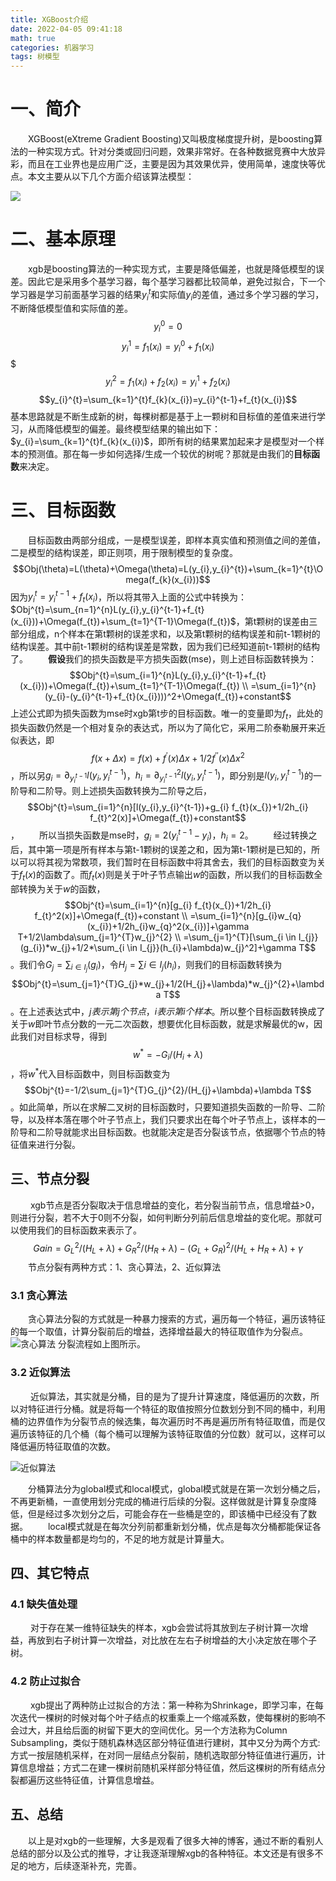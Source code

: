 ```yaml
---
title: XGBoost介绍
date: 2022-04-05 09:41:18
math: true
categories: 机器学习
tags: 树模型
---
```


#  一、简介

&emsp;&emsp;XGBoost(eXtreme Gradient Boosting)又叫极度梯度提升树，是boosting算法的一种实现方式。针对分类或回归问题，效果非常好。在各种数据竞赛中大放异彩，而且在工业界也是应用广泛，主要是因为其效果优异，使用简单，速度快等优点。本文主要从以下几个方面介绍该算法模型：

![](/images/xgb.png)

# 二、基本原理

&emsp;&emsp;xgb是boosting算法的一种实现方式，主要是降低偏差，也就是降低模型的误差。因此它是采用多个基学习器，每个基学习器都比较简单，避免过拟合，下一个学习器是学习前面基学习器的结果$y^{t}_{i}$和实际值$y_{i}$的差值，通过多个学习器的学习，不断降低模型值和实际值的差。
$$y_{i}^{0} = 0$$
$$y_{i}^{1} = f_{1}(x_{i}) = y_{i}^{0}+f_{1}(x_{i})$$
$$$y_{i}^{2}=f_{1}(x_{i})+f_{2}(x_{i})=y_{i}^{1}+f_{2}(x_{i})$$
$$y_{i}^{t}=\sum_{k=1}^{t}f_{k}(x_{i})=y_{i}^{t-1}+f_{t}(x_{i})$$
基本思路就是不断生成新的树，每棵树都是基于上一颗树和目标值的差值来进行学习，从而降低模型的偏差。最终模型结果的输出如下：$y_{i}=\sum_{k=1}^{t}f_{k}(x_{i})$，即所有树的结果累加起来才是模型对一个样本的预测值。那在每一步如何选择/生成一个较优的树呢？那就是由我们的**目标函数**来决定。

# 三、目标函数
&emsp;&emsp;目标函数由两部分组成，一是模型误差，即样本真实值和预测值之间的差值，二是模型的结构误差，即正则项，用于限制模型的复杂度。
$$Obj(\theta)=L(\theta)+\Omega(\theta)=L(y_{i},y_{i}^{t})+\sum_{k=1}^{t}\Omega(f_{k}(x_{i}))$$
因为$y_{i}^{t}=y_{i}^{t-1}+f_{t}(x_{i})$，所以将其带入上面的公式中转换为：
$Obj^{t}=\sum_{n=1}^{n}L(y_{i},y_{i}^{t-1}+f_{t}(x_{i}))+\Omega(f_{t})+\sum_{t=1}^{T-1}\Omega(f_{t})$，第t颗树的误差由三部分组成，n个样本在第t颗树的误差求和，以及第t颗树的结构误差和前t-1颗树的结构误差。其中前t-1颗树的结构误差是常数，因为我们已经知道前t-1颗树的结构了。
&emsp;&emsp;**假设**我们的损失函数是平方损失函数(mse)，则上述目标函数转换为：
$$Obj^{t}=\sum_{i=1}^{n}L(y_{i},y_{i}^{t-1}+f_{t}(x_{i}))+\Omega(f_{t})+\sum_{t=1}^{T-1}\Omega(f_{t}) \\ =\sum_{i=1}^{n}(y_{i}-(y_{i}^{t-1}+f_{t}(x_{i})))^2+\Omega(f_{t})+constant$$
上述公式即为损失函数为mse时xgb第t步的目标函数。唯一的变量即为$f_{t}$，此处的损失函数仍然是一个相对复杂的表达式，所以为了简化它，采用二阶泰勒展开来近似表达，即$$f(x+\Delta x)=f(x)+f^{'}(x)\Delta x+1/2f^{''}(x)\Delta x^2$$，所以另$g_{i}=\partial _{y_{i}^{t-1}}l(y_{i},y_{i}^{t-1})$，$h_{i}=\partial _{y_{i}^{t-1}} ^ 2 l(y_{i},y_{i}^{t-1})$，即分别是$l(y_{i},y_{i}^{t-1})$的一阶导和二阶导。则上述损失函数转换为二阶导之后，$$Obj^{t}=\sum_{i=1}^{n}[l(y_{i},y_{i}^{t-1})+g_{i} f_{t}(x_{})+1/2h_{i} f_{t}^2(x)]+\Omega(f_{t})+constant$$，
&emsp;&emsp;所以当损失函数是mse时，$g_{i}=2(y_{i}^{t-1}-y_{i})$，$h_{i}=2$。
&emsp;&emsp;经过转换之后，其中第一项是所有样本与第t-1颗树的误差之和，因为第t-1颗树是已知的，所以可以将其视为常数项，我们暂时在目标函数中将其舍去，我们的目标函数变为关于$f_{t}(x)$的函数了。而$f_{t}(x)$则是关于叶子节点输出$w$的函数，所以我们的目标函数全部转换为关于$w$的函数，$$Obj^{t}=\sum_{i=1}^{n}[g_{i} f_{t}(x_{})+1/2h_{i} f_{t}^2(x)]+\Omega(f_{t})+constant \\ =\sum_{i=1}^{n}[g_{i}w_{q}(x_{i})+1/2h_{i}w_{q}^2(x_{i})]+\gamma T+1/2\lambda\sum_{j=1}^{T}w_{j}^{2} \\ =\sum_{j=1}^{T}[\sum_{i \in I_{j}}(g_{i})*w_{j}+1/2*\sum_{i \in I_{j}}(h_{i}+\lambda)w_{j}^2]+\gamma T$$。我们令$G_{j}=\sum_{i \in I_{j}}(g_{i})$，令$H_{j}=\sum i \in I_{j}(h_{i})$，则我们的目标函数转换为$$Obj^{t}=\sum_{j=1}^{T}G_{j}*w_{j}+1/2(H_{j}+\lambda)*w_{j}^{2}+\lambda T$$。在上述表达式中，$j表示第j个节点$，$i表示第i个样本$。所以整个目标函数转换成了关于$w$即叶节点分数的一元二次函数，想要优化目标函数，就是求解最优的w，因此我们对目标求导，得到$$w^{*}=-G_{i}/(H_{i}+\lambda)$$，将$w^{*}$代入目标函数中，则目标函数变为$$Obj^{t}=-1/2\sum_{j=1}^{T}G_{j}^{2}/(H_{j}+\lambda)+\lambda T$$。如此简单，所以在求解二叉树的目标函数时，只要知道损失函数的一阶导、二阶导，以及样本落在哪个叶子节点上，我们只要求出在每个叶子节点上，该样本的一阶导和二阶导就能求出目标函数。也就能决定是否分裂该节点，依据哪个节点的特征值来进行分裂。

## 三、节点分裂
&emsp;&emsp; xgb节点是否分裂取决于信息增益的变化，若分裂当前节点，信息增益>0，则进行分裂，若不大于0则不分裂，如何判断分列前后信息增益的变化呢。那就可以使用我们的目标函数来表示了。
$$Gain=G_{L}^{2}/(H_{L}+\lambda)+G_{R}^{2}/(H_{R}+\lambda)-(G_{L}+G_{R})^2/(H_{L}+H_{R}+\lambda)+\gamma$$
&emsp;&emsp;节点分裂有两种方式：1、贪心算法，2、近似算法
### 3.1 贪心算法
&emsp;&emsp;贪心算法分裂的方式就是一种暴力搜索的方式，遍历每一个特征，遍历该特征的每一个取值，计算分裂前后的增益，选择增益最大的特征取值作为分裂点。
![贪心算法](/images/xgb1.png)
分裂流程如上图所示。

### 3.2 近似算法
&emsp;&emsp; 近似算法，其实就是分桶，目的是为了提升计算速度，降低遍历的次数，所以对特征进行分桶。就是将每一个特征的取值按照分位数划分到不同的桶中，利用桶的边界值作为分裂节点的候选集，每次遍历时不再是遍历所有特征取值，而是仅遍历该特征的几个桶（每个桶可以理解为该特征取值的分位数）就可以，这样可以降低遍历特征取值的次数。

![近似算法](/images/xgb2.png)

&emsp;&emsp;分桶算法分为global模式和local模式，global模式就是在第一次划分桶之后，不再更新桶，一直使用划分完成的桶进行后续的分裂。这样做就是计算复杂度降低，但是经过多次划分之后，可能会存在一些桶是空的，即该桶中已经没有了数据。
&emsp;&emsp;local模式就是在每次分列前都重新划分桶，优点是每次分桶都能保证各桶中的样本数量都是均匀的，不足的地方就是计算量大。



## 四、其它特点
### 4.1 缺失值处理
&emsp;&emsp; 对于存在某一维特征缺失的样本，xgb会尝试将其放到左子树计算一次增益，再放到右子树计算一次增益，对比放在左右子树增益的大小决定放在哪个子树。
### 4.2 防止过拟合
&emsp;&emsp; xgb提出了两种防止过拟合的方法：第一种称为Shrinkage，即学习率，在每次迭代一棵树的时候对每个叶子结点的权重乘上一个缩减系数，使每棵树的影响不会过大，并且给后面的树留下更大的空间优化。另一个方法称为Column Subsampling，类似于随机森林选区部分特征值进行建树，其中又分为两个方式:方式一按层随机采样，在对同一层结点分裂前，随机选取部分特征值进行遍历，计算信息增益；方式二在建一棵树前随机采样部分特征值，然后这棵树的所有结点分裂都遍历这些特征值，计算信息增益。


## 五、总结
&emsp;&emsp;以上是对xgb的一些理解，大多是观看了很多大神的博客，通过不断的看别人总结的部分以及公式的推导，才让我逐渐理解xgb的各种特征。本文还是有很多不足的地方，后续逐渐补充，完善。
